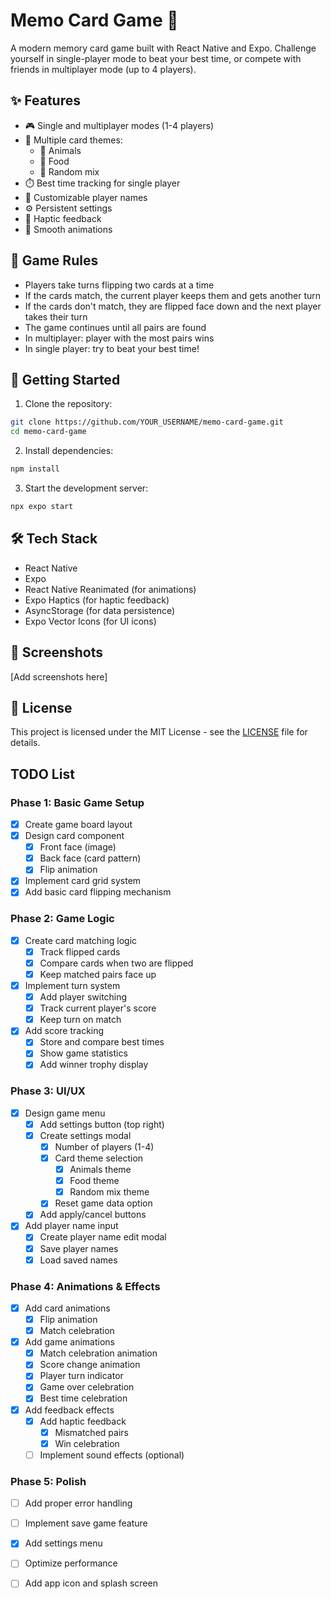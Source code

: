 # Memo Card Game 🎴

A modern memory card game built with React Native and Expo. Challenge yourself in single-player mode to beat your best time, or compete with friends in multiplayer mode (up to 4 players).

## ✨ Features

- 🎮 Single and multiplayer modes (1-4 players)
- 🎨 Multiple card themes:
  - 🐼 Animals
  - 🍕 Food
  - 🎲 Random mix
- ⏱️ Best time tracking for single player
- 📝 Customizable player names
- ⚙️ Persistent settings
- 📱 Haptic feedback
- 🎯 Smooth animations

## 🎯 Game Rules
- Players take turns flipping two cards at a time
- If the cards match, the current player keeps them and gets another turn
- If the cards don't match, they are flipped face down and the next player takes their turn
- The game continues until all pairs are found
- In multiplayer: player with the most pairs wins
- In single player: try to beat your best time!

## 🚀 Getting Started

1. Clone the repository:
```bash
git clone https://github.com/YOUR_USERNAME/memo-card-game.git
cd memo-card-game
```

2. Install dependencies:
```bash
npm install
```

3. Start the development server:
```bash
npx expo start
```

## 🛠️ Tech Stack
- React Native
- Expo
- React Native Reanimated (for animations)
- Expo Haptics (for haptic feedback)
- AsyncStorage (for data persistence)
- Expo Vector Icons (for UI icons)

## 📱 Screenshots
[Add screenshots here]

## 📄 License
This project is licensed under the MIT License - see the [LICENSE](LICENSE) file for details.

## TODO List

### Phase 1: Basic Game Setup
- [x] Create game board layout
- [x] Design card component
  - [x] Front face (image)
  - [x] Back face (card pattern)
  - [x] Flip animation
- [x] Implement card grid system
- [x] Add basic card flipping mechanism

### Phase 2: Game Logic
- [x] Create card matching logic
  - [x] Track flipped cards
  - [x] Compare cards when two are flipped
  - [x] Keep matched pairs face up
- [x] Implement turn system
  - [x] Add player switching
  - [x] Track current player's score
  - [x] Keep turn on match
- [x] Add score tracking
  - [x] Store and compare best times
  - [x] Show game statistics
  - [x] Add winner trophy display

### Phase 3: UI/UX
- [x] Design game menu
  - [x] Add settings button (top right)
  - [x] Create settings modal
    - [x] Number of players (1-4)
    - [x] Card theme selection
      - [x] Animals theme
      - [x] Food theme
      - [x] Random mix theme
    - [x] Reset game data option
  - [x] Add apply/cancel buttons
- [x] Add player name input
  - [x] Create player name edit modal
  - [x] Save player names
  - [x] Load saved names

### Phase 4: Animations & Effects
- [x] Add card animations
  - [x] Flip animation
  - [x] Match celebration
- [x] Add game animations
  - [x] Match celebration animation
  - [x] Score change animation
  - [x] Player turn indicator
  - [x] Game over celebration
  - [x] Best time celebration
- [x] Add feedback effects
  - [x] Add haptic feedback
    - [x] Mismatched pairs
    - [x] Win celebration
  - [ ] Implement sound effects (optional)

### Phase 5: Polish
- [ ] Add proper error handling
- [ ] Implement save game feature
- [x] Add settings menu
- [ ] Optimize performance
- [ ] Add app icon and splash screen


